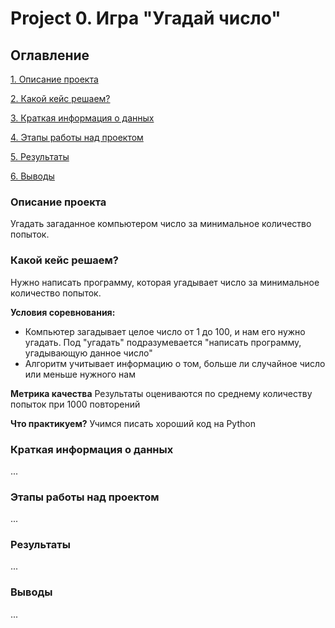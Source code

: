 # Project 0. Игра "Угадай число"

## Оглавление
[1. Описание проекта](https://github.com/kontarutin/data_science_homework/tree/main/Project%200/README.md#Оглавление)

[2. Какой кейс решаем?](https://github.com/kontarutin/data_science_homework/tree/main/Project%200/README.md#Какой-кейс-решаем)

[3. Краткая информация о данных](https://github.com/kontarutin/data_science_homework/tree/main/Project%200/README.md#Краткая-информация-о-данных)

[4. Этапы работы над проектом](https://github.com/kontarutin/data_science_homework/tree/main/Project%200/README.md#Этапы-работы-над-проектом)

[5. Результаты](https://github.com/kontarutin/data_science_homework/tree/main/Project%200/README.md#Резуьтаты)

[6. Выводы](https://github.com/kontarutin/data_science_homework/tree/main/Project%200/README.md#Выводы)

### Описание проекта
Угадать загаданное компьютером число за минимальное количество попыток.

### Какой кейс решаем?
Нужно написать программу, которая угадывает число за минимальное количество попыток.

**Условия соревнования:**
- Компьютер загадывает целое число от 1 до 100, и нам его нужно угадать. Под "угадать" подразумевается "написать программу, угадывающую данное число"
- Алгоритм учитывает информацию о том, больше ли случайное число или меньше нужного нам

**Метрика качества**
Результаты оцениваются по среднему количеству попыток при 1000 повторений

**Что практикуем?**
Учимся писать хороший код на Python

### Краткая информация о данных
...
### Этапы работы над проектом
...
### Результаты
...
### Выводы
...